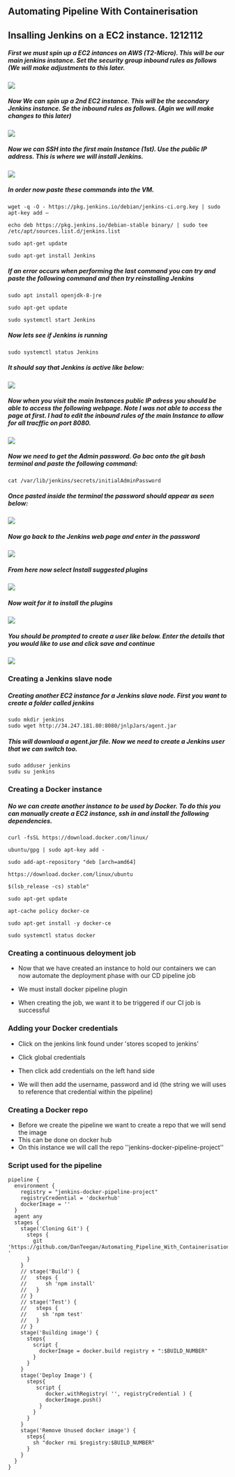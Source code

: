 
## Automating Pipeline With Containerisation
## Insalling Jenkins on a EC2 instance. 1212112

##### First we must spin up a EC2 intances on AWS (T2-Micro). This will be our main jenkins instance. Set the security group inbound rules as follows (We will make adjustments to this later.

![](images/1.png)

##### Now We can spin up a 2nd EC2 instance. This will be the secondary Jenkins instance. Se the inbound rules as follows. (Agin we will make changes to this later)

![](images/2.png)


##### Now we can SSH into the first main Instance (1st). Use the public IP address. This is where we will install Jenkins.

![](images/3.png)

##### In order now paste these commands into the VM.
```
wget -q -O - https://pkg.jenkins.io/debian/jenkins-ci.org.key | sudo apt-key add –
```
```
echo deb https://pkg.jenkins.io/debian-stable binary/ | sudo tee /etc/apt/sources.list.d/jenkins.list
```
```
sudo apt-get update
```
```
sudo apt-get install Jenkins
```

##### If an error occurs when performing the last command you can try and paste the following command and then try reinstalling Jenkins

```
sudo apt install openjdk-8-jre
```
```
sudo apt-get update
```
```
sudo systemctl start Jenkins
```
##### Now lets see if Jenkins is running

```
sudo systemctl status Jenkins
```
##### It should say that Jenkins is active like below:

![](images/4.png)

##### Now when you visit the main Instances public IP adress you should be able to access the following webpage. Note I was not able to access the page at first. I had to edit the inbound rules of the main Instance to allow for all tracffic on port 8080.

![](images/5.png)

##### Now we need to get the Admin password. Go bac onto the git bash terminal and paste the following command:
```
cat /var/lib/jenkins/secrets/initialAdminPassword
```
##### Once pasted inside the terminal the password should appear as seen below:

![](images/6.png)

##### Now go back to the Jenkins web page and enter in the password

![](images/7.png)

##### From here now select Install suggested plugins

![](images/8.png)

##### Now wait for it to install the plugins

![](images/9.png)

##### You should be prompted to create a user like below. Enter the details that you would like to use and click save and continue

![](images/10.png)

### Creating a Jenkins slave node

##### Creating another EC2 instance for a Jenkins slave node. First you want to create a folder called jenkins
```
sudo mkdir jenkins
sudo wget http://34.247.181.80:8080/jnlpJars/agent.jar
```
##### This will download a agent.jar file. Now we need to create a Jenkins user that we can switch too. 
```
sudo adduser jenkins
sudu su jenkins
```

### Creating a Docker instance

##### No we can create another instance to be used by Docker. To do this you can manually create a EC2 instance, ssh in and install the following  dependencies.
```
curl -fsSL https://download.docker.com/linux/
```
```
ubuntu/gpg | sudo apt-key add -
```
```
sudo add-apt-repository "deb [arch=amd64] 
```
```
https://download.docker.com/linux/ubuntu 
```
```
$(lsb_release -cs) stable"
```
```
sudo apt-get update
```
```
apt-cache policy docker-ce
```
```
sudo apt-get install -y docker-ce
```
```
sudo systemctl status docker
```

### Creating a continuous deloyment job

- Now that we have created an instance to hold our containers we can now automate the deployment phase with our CD pipeline job

- We must install docker pipeline plugin

- When creating the job, we want it to be triggered if our CI job is successful

### Adding your Docker credentials

- Click on the jenkins link found under 'stores scoped to jenkins'

- Click global credentials
- Then click add credentials on the left hand side
- We will then add the username, password and id (the string we will uses to reference that credential within the pipeline)

### Creating a Docker repo

- Before we create the pipeline we want to create a repo that we will send the image
- This can be done on docker hub
- On this instance we will call the repo ''jenkins-docker-pipeline-project''

### Script used for the pipeline
```
pipeline {
  environment {
    registry = "jenkins-docker-pipeline-project"
    registryCredential = 'dockerhub'
    dockerImage = ''
  }
  agent any
  stages {
    stage('Cloning Git') {
      steps {
        git 'https://github.com/DanTeegan/Automating_Pipeline_With_Containerisation-'
      }
    }
    // stage('Build') {
    //   steps {
    //      sh 'npm install'
    //   }
    // }
    // stage('Test') {
    //   steps {
    //     sh 'npm test'
    //   }
    // }
    stage('Building image') {
      steps{
        script {
          dockerImage = docker.build registry + ":$BUILD_NUMBER"
        }
      }
    }
    stage('Deploy Image') {
      steps{
         script {
            docker.withRegistry( '', registryCredential ) {
            dockerImage.push()
          }
        }
      }
    }
    stage('Remove Unused docker image') {
      steps{
        sh "docker rmi $registry:$BUILD_NUMBER"
      }
    }
  }
}
```